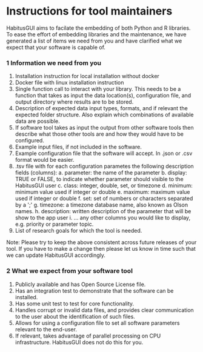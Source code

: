 # Instructions for tool maintainers

HabitusGUI aims to facilate the embedding of both Python and R libraries. To ease the effort of embedding libraries and the maintenance, we have generated a list of items we need from you and have clarified what we expect that your software is capable of.

### 1 Information we need from you

1. Installation instruction for local installation without docker
2. Docker file with linux installation instruction
3. Single function call to interact with your library. This needs to be a function that takes as input the data location(s), configuration file, and output directory where results are to be stored.
4. Description of expected data input types, formats, and if relevant the expected folder structure. Also explain which combinations of available data are possible. 
5. If software tool takes as input the output from other software tools then describe what those other tools are and how they would have to be configured.
6. Example input files, if not included in the software.
7. Example configuration file that the software will accept. In .json or .csv format would be easier.
8. .tsv file with for each configuration parametes the following description fields (columns):
    a. parameter: the name of the parameter
    b. display: TRUE or FALSE, to indicate whether parameter should visible to the HabitusGUI user
    c. class: integer, double, set, or timezone
    d. minimum: minimum value used if integer or double
    e. maximum: maximum value used if integer or double
    f. set: set of numbers or characters separated by a ';'
    g. timezone: a timezone database name, also known as Olson names.
    h. description: written description of the parameter that will be show to the app user
    i. ... any other columns you would like to display, e.g. priority or parameter topic.
9. List of research goals for which the tool is needed.

Note: Please try to keep the above consistent across future releases of your tool. If you have to make a change then please let us know in time such that we can update HabitusGUI accordingly.

### 2 What we expect from your software tool

1. Publicly available and has Open Source License file.
2. Has an integration test to demonstrate that the software can be installed.
3. Has some unit test to test for core functionality.
4. Handles corrupt or invalid data files, and provides clear communication to the user about the identification of such files.
5. Allows for using a configuration file to set all software parameters relevant to the end-user.
6. If relevant, takes advantage of parallel processing on CPU infrastructure. HabitusGUI does not do this for you.